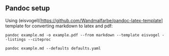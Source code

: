 ## Pandoc setup

Using (eisvogel)[https://github.com/Wandmalfarbe/pandoc-latex-template] template for converting markdown to latex and pdf:
```
pandoc example.md -o example.pdf --from markdown --template eisvogel --listings --citeproc
```

```
pandoc example.md --defaults defaults.yaml
```
